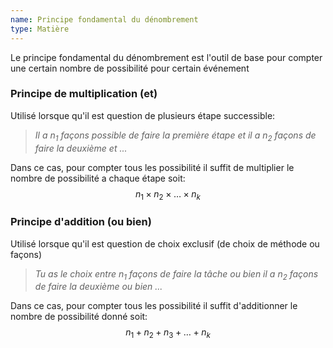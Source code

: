 ```yaml
---
name: Principe fondamental du dénombrement
type: Matière
---
```

Le principe fondamental du dénombrement est l'outil de base pour compter une certain nombre de possibilité pour certain événement

### Principe de multiplication (et)
Utilisé lorsque qu'il est question de plusieurs étape successible:

> *Il a $n_1$ façons possible de faire la première étape et il a $n_2$ façons de faire la deuxième et ...*

Dans ce cas, pour compter tous les possibilité il suffit de multiplier le nombre de possibilité a chaque étape soit:
$$n_{1} \times n_{2} \times \dots \times n_k$$

### Principe d'addition (ou bien)
Utilisé lorsque qu'il est question de choix exclusif (de choix de méthode ou façons)

> *Tu as le choix entre $n_1$ façons de faire la tâche ou bien il a $n_2$ façons de faire la deuxième ou bien ...*

Dans ce cas, pour compter tous les possibilité il suffit d'additionner le nombre de possibilité donné soit:
$$n_{1} + n_{2} + n_{3} + \dots + n_{k}$$